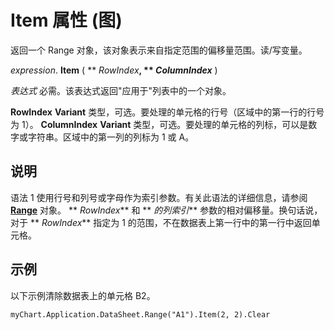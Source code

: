 
# Item 属性 (图)

返回一个 Range 对象，该对象表示来自指定范围的偏移量范围。读/写变量。

 _expression_. **Item** ( ** _RowIndex_**, ** _ColumnIndex_** )

 _表达式_ 必需。该表达式返回"应用于"列表中的一个对象。

 **RowIndex** **Variant** 类型，可选。要处理的单元格的行号（区域中的第一行的行号为 1）。
 **ColumnIndex** **Variant** 类型，可选。要处理的单元格的列标，可以是数字或字符串。区域中的第一列的列标为 1 或 A。

## 说明

语法 1 使用行号和列号或字母作为索引参数。有关此语法的详细信息，请参阅 **[Range](8bc4841b-72f7-34b5-a299-3357bf8f457b.md)** 对象。 ** _RowIndex_** 和 ** _的列索引_** 参数的相对偏移量。换句话说，对于 ** _RowIndex_** 指定为 1 的范围，不在数据表上第一行中的第一行中返回单元格。


## 示例

以下示例清除数据表上的单元格 B2。


```
myChart.Application.DataSheet.Range("A1").Item(2, 2).Clear
```

